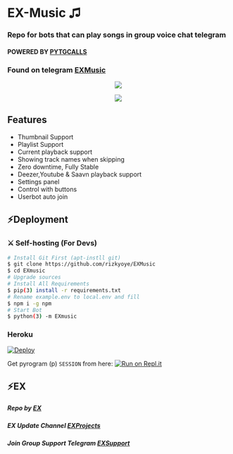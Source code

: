 <h1 align="centre">EX-Music ♫</h1>

### Repo for bots that can play songs in group voice chat telegram
#### POWERED BY [PYTGCALLS](https://github.com/pytgcalls/pytgcalls)
### Found on telegram [EXMusic](https://t.me/EXMusiccbot)

<p align="center">
  <img src="https://telegra.ph/file/d2b539f061923cee37797.jpg">
</p>
<p align="center">
  <img src="https://telegra.ph/file/7cd6c44d1431b0fa9063b.jpg">
</p>
<h2> Features </h2>

- Thumbnail Support
- Playlist Support
- Current playback support
- Showing track names when skipping
- Zero downtime, Fully Stable
- Deezer,Youtube & Saavn playback support
- Settings panel
- Control with buttons
- Userbot auto join

## ⚡Deployment

### ⚔ Self-hosting (For Devs) 
```sh
# Install Git First (apt-instll git)
$ git clone https://github.com/rizkyoye/EXMusic
$ cd EXmusic
# Upgrade sources
# Install All Requirements 
$ pip(3) install -r requirements.txt
# Rename example.env to local.env and fill
$ npm i -g npm
# Start Bot 
$ python(3) -m EXmusic
```

### Heroku

[![Deploy](https://www.herokucdn.com/deploy/button.svg)](https://heroku.com/deploy?template=https://github.com/rizkyoye/EXMusic)

Get pyrogram (p)  `SESSION` from here:
[![Run on Repl.it](https://repl.it/badge/github/vckyou/PyrogramString)](https://repl.it/@vckyou/PyrogramString?lite=1&outputonly=1)

## ⚡EX
##### Repo by [EX](https://t.me/rizexx)
##### EX Update Channel [EXProjects](https://t.me/EXProjects)
##### Join Group Support Telegram [EXSupport](https://t.me/EXGroupSupport)
